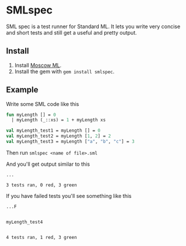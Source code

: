 # SMLspec

SML spec is a test runner for Standard ML. It lets you write very concise and short tests and still get a useful and pretty output.

## Install

1. Install [Moscow ML](https://github.com/kfl/mosml).
2. Install the gem with `gem install smlspec`.

## Example

Write some SML code like this

```sml
fun myLength [] = 0
  | myLength (_::xs) = 1 + myLength xs

val myLength_test1 = myLength [] = 0
val myLength_test2 = myLength [1, 2] = 2
val myLength_test3 = myLength ["a", "b", "c"] = 3
```

Then run `smlspec <name of file>.sml`

And you'll get output similar to this

```
...

3 tests ran, 0 red, 3 green
```

If you have failed tests you'll see something like this

```
...F


myLength_test4


4 tests ran, 1 red, 3 green
```
